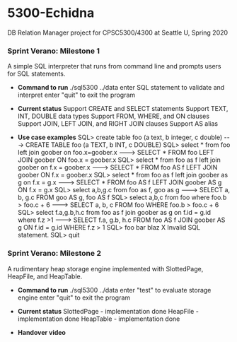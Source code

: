 # 5300-Echidna
DB Relation Manager project for CPSC5300/4300 at Seattle U, Spring 2020

### Sprint Verano: Milestone 1
A simple SQL interpreter that runs from command line and prompts users for SQL statements.

* **Command to run**
./sql5300 ../data
enter SQL statement to validate and interpret
enter "quit" to exit the program

* **Current status**
Support CREATE and SELECT statements
Support TEXT, INT, DOUBLE data types
Support FROM, WHERE, and ON clauses 
Support JOIN, LEFT JOIN, and RIGHT JOIN clauses
Support AS alias

* **Use case examples**
SQL> create table foo (a text, b integer, c double)
---> CREATE TABLE foo (a TEXT, b INT, c DOUBLE)
SQL> select * from foo left join goober on foo.x=goober.x
---> SELECT * FROM foo LEFT JOIN goober ON foo.x = goober.x
SQL> select * from foo as f left join goober on f.x = goober.x
---> SELECT * FROM foo AS f LEFT JOIN goober ON f.x = goober.x
SQL> select * from foo as f left join goober as g on f.x = g.x
---> SELECT * FROM foo AS f LEFT JOIN goober AS g ON f.x = g.x
SQL> select a,b,g.c from foo as f, goo as g
---> SELECT a, b, g.c FROM goo AS g, foo AS f
SQL> select a,b,c from foo where foo.b > foo.c + 6
---> SELECT a, b, c FROM foo WHERE foo.b > foo.c + 6
SQL> select f.a,g.b,h.c from foo as f join goober as g on f.id = g.id where f.z >1
---> SELECT f.a, g.b, h.c FROM foo AS f JOIN goober AS g ON f.id = g.id WHERE f.z > 1
SQL> foo bar blaz
 X Invalid SQL statement.
SQL> quit

### Sprint Verano: Milestone 2
A rudimentary heap storage engine implemented with SlottedPage, HeapFile, and HeapTable.

* **Command to run**
./sql5300 ../data
enter "test" to evaluate storage engine
enter "quit" to exit the program

* **Current status**
SlottedPage - implementation done
HeapFile - implementation done 
HeapTable  - implementation done

* **Handover video**

